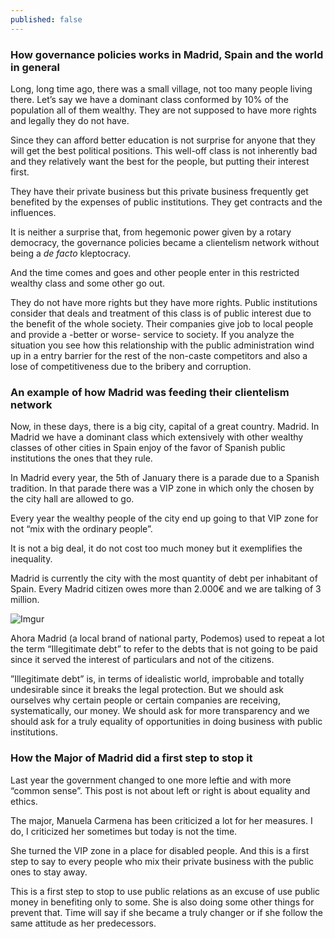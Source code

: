 ```yaml
---
published: false
---
```


### How governance policies works in Madrid, Spain and the world in general

Long, long time ago, there was a small village, not too many people living there. Let’s say we have a dominant class conformed by 10% of the population all of them wealthy. They are not supposed to have more rights and legally they do not have.

Since they can afford better education is not surprise for anyone that they will get the best political positions. This well-off class is not inherently bad and they relatively want the best for the people, but putting their interest first.

They have their private business but this private business frequently get benefited by the expenses of public institutions. They get contracts and the influences.

It is neither a surprise that, from hegemonic power given by a rotary democracy, the governance policies became a clientelism network without being a _de facto_ kleptocracy. 

And the time comes and goes and other people enter in this restricted wealthy class and some other go out.

They do not have more rights but they have more rights. Public institutions consider that deals and treatment of this class is of public interest due to the benefit of the whole society. Their companies give job to local people and provide a -better or worse- service to society. If you analyze the situation you see how this relationship with the public administration wind up in a entry barrier for the rest of the non-caste competitors and also a lose of competitiveness due to the bribery and corruption. 

### An example of how Madrid was feeding their clientelism network

Now, in these days, there is a big city, capital of a great country. Madrid. In Madrid we have a dominant class which extensively with other wealthy classes of other cities in Spain enjoy of the favor of Spanish public institutions the ones that they rule.

In Madrid every year, the 5th of January there is a parade due to a Spanish tradition. In that parade there was a VIP zone in which only the chosen by the city hall are allowed to go.

Every year the wealthy people of the city end up going to that VIP zone for not “mix with the ordinary people”.

It is not a big deal, it do not cost too much money but it exemplifies the inequality.

Madrid is currently the city with the most quantity of debt per inhabitant of Spain. Every Madrid citizen owes more than 2.000€ and we are talking of 3 million.



![Imgur](http://i.imgur.com/BZmUR3X.jpg)

Ahora Madrid (a local brand of national party, Podemos) used to repeat a lot the term “Illegitimate debt” to refer to the debts that is not going to be paid since it served the interest of particulars and not of the citizens.

”Illegitimate debt” is, in terms of idealistic world, improbable and totally undesirable since it breaks the legal protection. But we should ask ourselves why certain people or certain companies are receiving, systematically, our money. We should ask for more transparency and we should ask for a truly equality of opportunities in doing business with public institutions.

### How the Major of Madrid did a first step to stop it

Last year the government changed to one more leftie and with more “common sense”. This post is not about left or right is about equality and ethics.

The major, Manuela Carmena has been criticized a lot for her measures. I do, I criticized her sometimes but today is not the time.

She turned the VIP zone in a place for disabled people. And this is a first step to say to every people who mix their private business with the public ones to stay away.
 
This is a first step to stop to use public relations as an excuse of use public money in benefiting only to some. She is also doing some other things for prevent that. Time will say if she became a truly changer or if she follow the same attitude as her predecessors.

